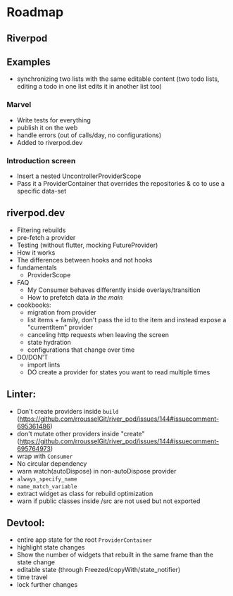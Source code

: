 # Roadmap

## Riverpod

## Examples

- synchronizing two lists with the same editable content
  (two todo lists, editing a todo in one list edits it in another list too)

### Marvel

- Write tests for everything
- publish it on the web
- handle errors (out of calls/day, no configurations)
- Added to riverpod.dev

### Introduction screen

- Insert a nested UncontrollerProviderScope
- Pass it a ProviderContainer that overrides the repositories & co to use a specific data-set


## riverpod.dev

- Filtering rebuilds
- pre-fetch a provider
- Testing (without flutter, mocking FutureProvider)
- How it works
- The differences between hooks and not hooks
- fundamentals
  - ProviderScope
- FAQ
  - My Consumer behaves differently inside overlays/transition
  - How to prefetch data _in the main_
- cookbooks:
  - migration from provider
  - list items + family, don't pass the id to the item and instead expose a "currentItem" provider
  - canceling http requests when leaving the screen
  - state hydration
  - configurations that change over time
- DO/DON'T
  - import lints
  - DO create a provider for states you want to read multiple times

## Linter:

- Don't create providers inside `build` (https://github.com/rrousselGit/river_pod/issues/144#issuecomment-695361486)
- don't mutate other providers inside "create" (https://github.com/rrousselGit/river_pod/issues/144#issuecomment-695764973)
- wrap with `Consumer`
- No circular dependency
- warn watch(autoDispose) in non-autoDispose provider
- `always_specify_name`
- `name_match_variable`
- extract widget as class for rebuild optimization
- warn if public classes inside /src are not used but not exported

## Devtool:

- entire app state for the root `ProviderContainer`
- highlight state changes
- Show the number of widgets that rebuilt in the same frame than the state change
- editable state (through Freezed/copyWith/state_notifier)
- time travel
- lock further changes
